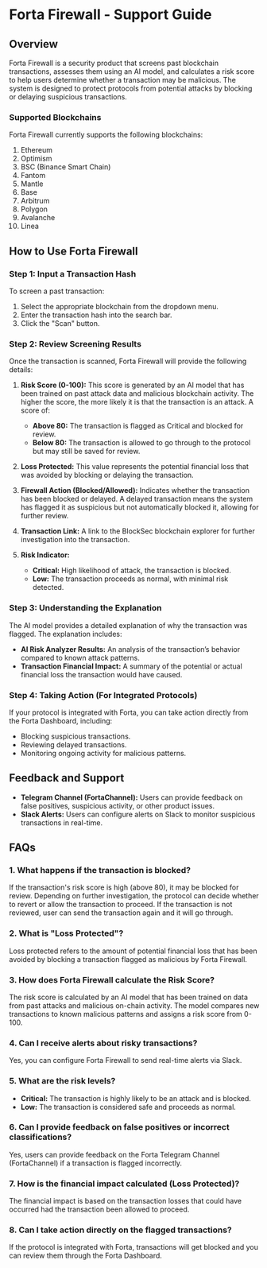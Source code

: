 # **Forta Firewall - Support Guide**

## **Overview**
Forta Firewall is a security product that screens past blockchain transactions, assesses them using an AI model, and calculates a risk score to help users determine whether a transaction may be malicious. The system is designed to protect protocols from potential attacks by blocking or delaying suspicious transactions.

### **Supported Blockchains**
Forta Firewall currently supports the following blockchains:
1. Ethereum
2. Optimism
3. BSC (Binance Smart Chain)
4. Fantom
5. Mantle
6. Base
7. Arbitrum
8. Polygon
9. Avalanche
10. Linea

## **How to Use Forta Firewall**

### **Step 1: Input a Transaction Hash**
To screen a past transaction:
1. Select the appropriate blockchain from the dropdown menu.
2. Enter the transaction hash into the search bar.
3. Click the "Scan" button.

### **Step 2: Review Screening Results**
Once the transaction is scanned, Forta Firewall will provide the following details:

1. **Risk Score (0-100):** This score is generated by an AI model that has been trained on past attack data and malicious blockchain activity. The higher the score, the more likely it is that the transaction is an attack. A score of:
   - **Above 80:** The transaction is flagged as Critical and blocked for review.
   - **Below 80:** The transaction is allowed to go through to the protocol but may still be saved for review.
   
2. **Loss Protected:** This value represents the potential financial loss that was avoided by blocking or delaying the transaction.

3. **Firewall Action (Blocked/Allowed):** Indicates whether the transaction has been blocked or delayed. A delayed transaction means the system has flagged it as suspicious but not automatically blocked it, allowing for further review.

4. **Transaction Link:** A link to the BlockSec blockchain explorer for further investigation into the transaction.

5. **Risk Indicator:** 
   - **Critical:** High likelihood of attack, the transaction is blocked.
   - **Low:** The transaction proceeds as normal, with minimal risk detected.

### **Step 3: Understanding the Explanation**
The AI model provides a detailed explanation of why the transaction was flagged. The explanation includes:
- **AI Risk Analyzer Results:** An analysis of the transaction’s behavior compared to known attack patterns.
- **Transaction Financial Impact:** A summary of the potential or actual financial loss the transaction would have caused.

### **Step 4: Taking Action (For Integrated Protocols)**
If your protocol is integrated with Forta, you can take action directly from the Forta Dashboard, including:
- Blocking suspicious transactions.
- Reviewing delayed transactions.
- Monitoring ongoing activity for malicious patterns.

## **Feedback and Support**
- **Telegram Channel (FortaChannel):** Users can provide feedback on false positives, suspicious activity, or other product issues.
- **Slack Alerts:** Users can configure alerts on Slack to monitor suspicious transactions in real-time.

## **FAQs**

### **1. What happens if the transaction is blocked?**
If the transaction's risk score is high (above 80), it may be blocked for review. Depending on further investigation, the protocol can decide whether to revert or allow the transaction to proceed. If the transaction is not reviewed, user can send the transaction again and it will go through.

### **2. What is "Loss Protected"?**
Loss protected refers to the amount of potential financial loss that has been avoided by blocking a transaction flagged as malicious by Forta Firewall.

### **3. How does Forta Firewall calculate the Risk Score?**
The risk score is calculated by an AI model that has been trained on data from past attacks and malicious on-chain activity. The model compares new transactions to known malicious patterns and assigns a risk score from 0-100.

### **4. Can I receive alerts about risky transactions?**
Yes, you can configure Forta Firewall to send real-time alerts via Slack.

### **5. What are the risk levels?**
- **Critical:** The transaction is highly likely to be an attack and is blocked.
- **Low:** The transaction is considered safe and proceeds as normal.

### **6. Can I provide feedback on false positives or incorrect classifications?**
Yes, users can provide feedback on the Forta Telegram Channel (FortaChannel) if a transaction is flagged incorrectly.

### **7. How is the financial impact calculated (Loss Protected)?**
The financial impact is based on the transaction losses that could have occurred had the transaction been allowed to proceed.

### **8. Can I take action directly on the flagged transactions?**
If the protocol is integrated with Forta, transactions will get blocked and you can review them through the Forta Dashboard.

